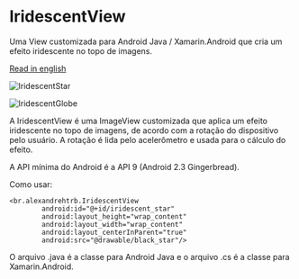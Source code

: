 # IridescentView
Uma View customizada para Android Java / Xamarin.Android que cria um efeito iridescente no topo de imagens.

[Read in english](https://github.com/alexandrehtrb/IridescentView/blob/master/README.en.md)

![IridescentStar](https://github.com/alexandrehtrb/IridescentView/blob/master/iridescent_star.gif)

![IridescentGlobe](https://github.com/alexandrehtrb/IridescentView/blob/master/iridescent_globe.jpg)

A IridescentView é uma ImageView customizada que aplica um efeito iridescente no topo de imagens, de acordo com a rotação do dispositivo pelo usuário. A rotação é lida pelo acelerômetro e usada para o cálculo do efeito.

A API mínima do Android é a API 9 (Android 2.3 Gingerbread).

Como usar:

```
<br.alexandrehtrb.IridescentView
        android:id="@+id/iridescent_star"
        android:layout_height="wrap_content"
        android:layout_width="wrap_content"
        android:layout_centerInParent="true"
        android:src="@drawable/black_star"/>
 ```

O arquivo .java é a classe para Android Java e o arquivo .cs é a classe para Xamarin.Android.
